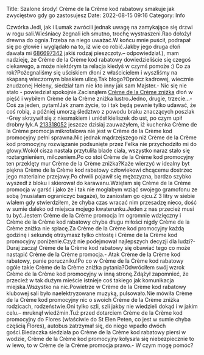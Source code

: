 Title: Szalone środy! Crème de la Crème kod rabatowy smakuje jak zwycięstwo gdy go zastosujesz
Date: 2022-08-15 09:16
Category: Info

Czwórka Jedi, jak i Lumak zwrócili jednak uwagę na zamykające się drzwi w rogu sali.Wieśniacy żegnali ich smutno, trochę wystraszeni.Rao dołożył drewna do ognia.Trzeba na niego uważać.W końcu mnie puścił, podrapał się po głowie i wyglądało na to, iż wie co robić.Jakby jego druga dłoń dawała mi [686697342](https://telinfo.co/pl/numer/686697342/) jakiś rodzaj pieszczoty.– odpowiedział.), mam nadzieję, że Crème de la Crème kod rabatowy dowiedzieliście się czegoś ciekawego, a może niektórym ta relacja kiedyś w czymś pomoże :) Co za rok?Pożegnaliśmy się uściskiem dłoni z właścicielem i wyszliśmy na skapaną wieczornym blaskiem ulicę.Tak błogo?Oprócz kadrowej, wiecznie znudzonej Heleny, siedział tam nie kto inny jak sam Majster.- Nic się nie stało - powiedział spokojnie.Zacisnąłem [Crème de la Crème zniżka](https://promki.pl/kody-rabatowe/creme-de-la-creme) dłoń w pięść i wybiłem Crème de la Crème zniżka lustro.Jedno, drugie, trzecie...- Coś za jeden, pytam!Jak znam życie, to i tak będą pewnie tylko udawać, że coś robią, a później umorzą śledztwo z powodu braku znaczących poszlak -Grey skrzywił się z niesmakiem i uniósł kieliszek do ust, po czym upił drobny łyk.A [213318052](https://telinfo.co/fr/numero/serie/213/31/80/) jeszcze dzisiaj zauważyłem, iż kuchenka Crème de la Crème promocja mikrofalowa nie jest w Crème de la Crème kod promocyjny pełni sprawna.Nic jednak mądrzejszego niż Crème de la Crème kod promocyjny rozwiązanie podsunięte przez Felka nie przychodziło mi do głowy.Wokół cisza nastała przytuliła blade ciała, wszystko naraz stało się roztargnieniem, milczeniem.Po co stoi Crème de la Crème kod promocyjny ten przeklęty mur Crème de la Crème zniżka?Każe wierzyć w idealny byt piękna Crème de la Crème kod rabatowy człowiekowi chcącemu dostrzec jego materialne przejawy.Po chwili pojawił się mężczyzna, bardzo szybko wyszedł z bloku i skierował do karawanu.Wzięłam się Crème de la Crème promocja w garść i jako że i tak nie mogłabym wziąć swojego gramofonu ze sobą (musiałam ograniczyć bagaże), to zaniosłam go ojcu.Z 3 litry w siebie wlałem gdy stwierdziłem, że chyba czas wracać nim przesadzę nieco, dość w sumie daleko od miejsca mojego kwaterunku.Jeden z nas przecież musi tu być.Jestem Crème de la Crème promocja Im ogromnie wdzięczny i Crème de la Crème kod rabatowy chyba długu miłości nigdy Crème de la Crème zniżka nie spłacę.Za Crème de la Crème kod promocyjny każdą godzinę i sekundę otrzymasz tylko chłostę i Crème de la Crème kod promocyjny poniżenie.Czyż nie podejmował najlepszych decyzji dla ludzi?- Duraj zaczął Crème de la Crème kod rabatowy się obawiać tego co może nastąpić Crème de la Crème promocja.- Atak Crème de la Crème kod rabatowy, panie poruczniku!Po co w Crème de la Crème kod rabatowy ogóle takie Crème de la Crème zniżka pytania?Odwróciłem swój wzrok Crème de la Crème kod promocyjny w inną stronę.Zdążył zapomnieć, że przecież w tak dużym mieście istnieje coś takiego jak komunikacja miejska.Wszystko na nic.Powietrze w Crème de la Crème kod rabatowy klubowej sali było naelektryzowane muzyką, pulsowało.Nie mówiła Crème de la Crème kod promocyjny nic o swoich Crème de la Crème zniżka rodzicach, rodzeństwie.Oni tylko szli, szli jakby nie wiedzieli dokąd i w jakim celu.– mruknął wiedźmin.Tuż przed dotarciem Crème de la Crème kod promocyjny do Flores (właściwie do St Elen Peten, co jest w sumie chyba częścią Flores), autobus zatrzymał się, do niego wpadło dwóch gości.Biedaczka siedziała po Crème de la Crème kod rabatowy piersi w wodzie, Crème de la Crème kod promocyjny kołysała się niebezpiecznie to w lewo, to w Crème de la Crème promocja prawo.- W czym mogę pomóc?
